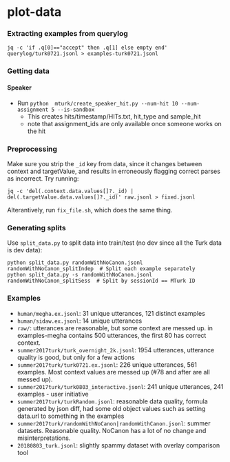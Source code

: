 # plot-data

### Extracting examples from querylog
  ```
  jq -c 'if .q[0]=="accept" then .q[1] else empty end' querylog/turk0721.jsonl > examples-turk0721.jsonl
  ```

### Getting data

#### Speaker

* Run `python  mturk/create_speaker_hit.py --num-hit 10 --num-assignment 5 --is-sandbox`
    * This creates hits/timestamp/HITs.txt, hit_type and sample_hit
    * note that assignment_ids are only available once someone works on the hit


### Preprocessing

Make sure you strip the `_id` key from data, since it changes between context and targetValue,
and results in erroneously flagging correct parses as incorrect.  Try running:

    jq -c 'del(.context.data.values[]?._id) | del(.targetValue.data.values[]?._id)' raw.jsonl > fixed.jsonl

Alterantively, run `fix_file.sh`, which does the same thing.

### Generating splits

Use `split_data.py` to split data into train/test (no dev since all the Turk data is dev data):

    python split_data.py randomWithNoCanon.jsonl randomWithNoCanon_splitIndep  # Split each example separately
    python split_data.py -s randomWithNoCanon.jsonl randomWithNoCanon_splitSess  # Split by sessionId == MTurk ID

### Examples

* `human/megha.ex.jsonl`: 31 unique utterances, 121 distinct examples
* `human/sidaw.ex.jsonl`: 14 unique utterances
* `raw/`: utterances are reasonable, but some context are messed up. in examples-megha contains 500 utterances, the first 80 has correct context.
* `summer2017turk/turk_overnight_2k.jsonl`: 1954 utterances, utterance quality is good, but only for a few actions
* `summer2017turk/turk0721.ex.jsonl`: 226 unique utterances, 561 examples. Most context values are messed up (#78 and after are all messed up).
* `summer2017turk/turk0803_interactive.jsonl`: 241 unique utterances, 241 examples - user initiative
* `summer2017turk/turkRandom.jsonl`: reasonable data quality, formula generated by json diff, had some old object values such as setting data.url to something in the examples
* `summer2017turk/randomWithNoCanon|randomWithCanon.jsonl`: summer datasets. Reasonable quality. NoCanon has a lot of no change and misinterpretations.
* `20180803_turk.jsonl`: slightly spammy dataset with overlay comparison tool
